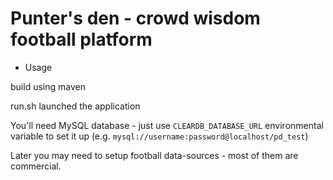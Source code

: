 # Punter's den - crowd wisdom football platform

* Usage

build using maven

run.sh launched the application

You'll need MySQL database - just use `CLEARDB_DATABASE_URL` environmental variable to set it up (e.g. `mysql://username:password@localhost/pd_test`)

Later you may need to setup football data-sources - most of them are commercial.

